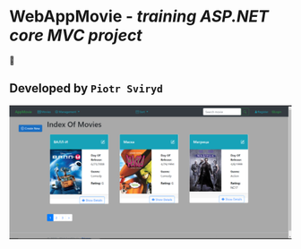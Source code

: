 # WebAppMovie -  *training ASP.NET core MVC project*
 
:floppy_disk:

## Developed by `Piotr Sviryd`


![image](https://github.com/Peterblr/WebAppMovie/blob/TryAddFullMovie/wwwroot/img/Movie.png)
